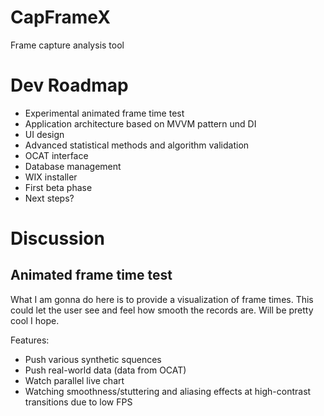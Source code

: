 # CapFrameX
Frame capture analysis tool

# Dev Roadmap
* Experimental animated frame time test
* Application architecture based on MVVM pattern und DI
* UI design
* Advanced statistical methods and algorithm validation
* OCAT interface
* Database management
* WIX installer
* First beta phase
* Next steps?

# Discussion
## Animated frame time test

What I am gonna do here is to provide a visualization of frame times. This could let the user see and feel how smooth the records are. Will be pretty cool I hope. 

Features:
* Push various synthetic squences
* Push real-world data (data from OCAT)
* Watch parallel live chart
* Watching smoothness/stuttering and aliasing effects at high-contrast transitions due to low FPS